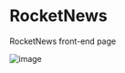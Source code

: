 # RocketNews
RocketNews front-end page 

![image](https://www.figma.com/proto/jRtGFxr12rSoyfOaFw79eB/DD-%2F-RocketNews-(Copy)?node-id=101%3A2&scaling=min-zoom&page-id=3%3A2)

